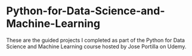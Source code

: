 # Python-for-Data-Science-and-Machine-Learning
These are the guided projects I completed as part of the Python for Data Science and Machine Learning course hosted by Jose Portilla on Udemy.
